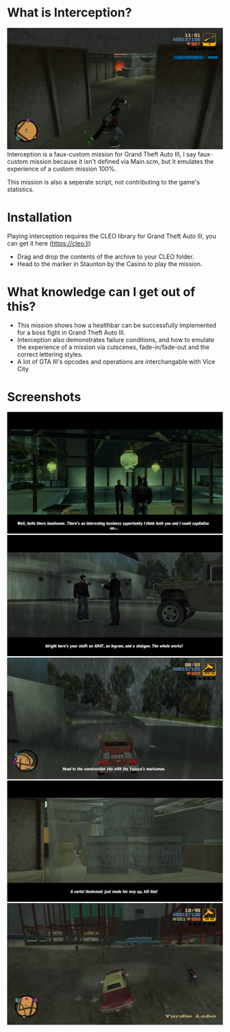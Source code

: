 # What is Interception?
<img src="screen/int1.jpg"/>
Interception is a faux-custom mission for Grand Theft Auto III, I say faux-custom mission because it isn't defined via Main.scm, but it emulates the experience of a custom mission 100%. 

This mission is also a seperate script, not contributing to the game's statistics.


# Installation
Playing interception requires the CLEO library for Grand Theft Auto III, you can get it here (https://cleo.li)
- Drag and drop the contents of the archive to your CLEO folder.
- Head to the marker in Staunton by the Casino to play the mission.

# What knowledge can I get out of this?
- This mission shows how a healthbar can be successfully implemented for a boss fight in Grand Theft Auto III.
- Interception also demonstrates failure conditions, and how to emulate the experience of a mission via cutscenes, fade-in/fade-out and the correct lettering styles. 
- A lot of GTA III's opcodes and operations are interchangable with Vice City

# Screenshots
<img src="screen/int2.png"/>
<img src="screen/download.png"/>
<img src="screen/download (1).png"/>
<img src="screen/download (2).png"/>
<img src="screen/download (3).png"/>
